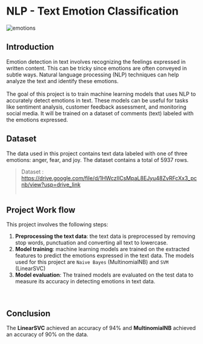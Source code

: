 # NLP - Text Emotion Classification

![emotions](https://github.com/user-attachments/assets/03fa76db-ad8e-4253-870e-833facbad259)  <br>
## Introduction
Emotion detection in text involves recognizing the feelings expressed in written content. This can be tricky since emotions are often conveyed in subtle ways. Natural language processing (NLP) techniques can help analyze the text and identify these emotions. <br>     
The goal of this project is to train machine learning models that uses NLP to accurately detect emotions in text. These models can be useful for tasks like sentiment analysis, customer feedback assessment, and monitoring social media. It will be trained on a dataset of comments (text) labeled with the emotions expressed.
<br>

## Dataset
The data used in this project contains text data labeled with one of three emotions: anger, fear, and joy. The dataset contains a total of 5937 rows.
> Dataset : https://drive.google.com/file/d/1HWczIICsMpaL8EJyu48ZvRFcXx3_pcnb/view?usp=drive_link
  <br><br>

## Project Work flow      
This project involves the following steps:<br>
1. **Preprocessing the text data**: the text data is preprocessed by removing stop words, punctuation and converting all text to lowercase.
2. **Model training**: machine learning models are trained on the extracted features to predict the emotions expressed in the text data. The models used for this project are `Naive Bayes` (MultinomialNB) and `SVM` (LinearSVC)
3. **Model evaluation**: The trained models are evaluated on the test data to measure its accuracy in detecting emotions in text data.        
<br><br>

## Conclusion
The **LinearSVC** achieved an accuracy of 94% and **MultinomialNB** achieved an accuracy of 90% on the data.
